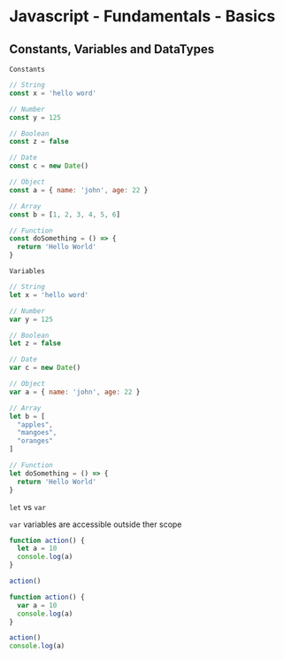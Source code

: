 # Javascript - Fundamentals - Basics

## Constants, Variables and DataTypes

`Constants`

```javascript
// String
const x = 'hello word'

// Number
const y = 125

// Boolean
const z = false

// Date
const c = new Date()

// Object
const a = { name: 'john', age: 22 }

// Array
const b = [1, 2, 3, 4, 5, 6]

// Function
const doSomething = () => {
  return 'Hello World'
}
```

`Variables`

```javascript
// String
let x = 'hello word'

// Number
var y = 125

// Boolean
let z = false

// Date
var c = new Date()

// Object
var a = { name: 'john', age: 22 }

// Array
let b = [
  "apples",
  "mangoes",
  "oranges"
]

// Function
let doSomething = () => {
  return 'Hello World'
}
```

`let` vs `var`

`var` variables are accessible outside ther scope

```javascript
function action() {
  let a = 10
  console.log(a)
}

action()
```

```javascript
function action() {
  var a = 10
  console.log(a)
}

action()
console.log(a)
```
